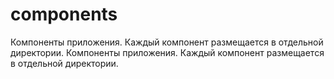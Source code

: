 # components

Компоненты приложения. Каждый компонент размещается в отдельной директории.
Компоненты приложения. Каждый компонент размещается в отдельной директории.
